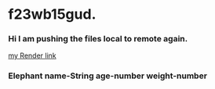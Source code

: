 # f23wb15gud.
### Hi I am pushing the files local to remote again.
[my Render link](https://f23wb15gude.onrender.com)
 ### Elephant name-String age-number weight-number

